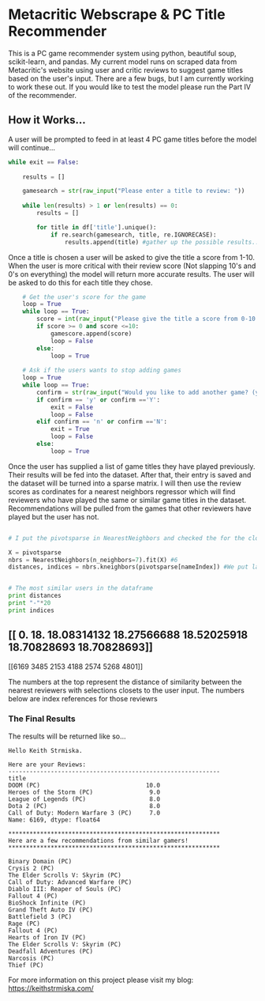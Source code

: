 # Metacritic Webscrape & PC Title Recommender

This is a PC game recommender system using python, beautiful soup, scikit-learn, and pandas. My current model runs on scraped data from Metacritic's website using user and critic reviews to suggest game titles based on the user's input. There are a few bugs, but I am currently working to work these out. If you would like to test the model please run the Part IV of the recommender.

## How it Works...

A user will be prompted to feed in at least 4 PC game titles before the model will continue...

```python
while exit == False:
    
    results = []

    gamesearch = str(raw_input("Please enter a title to review: "))
    
    while len(results) > 1 or len(results) == 0:
        results = []

        for title in df['title'].unique():
            if re.search(gamesearch, title, re.IGNORECASE):
                results.append(title) #gather up the possible results...
```

Once a title is chosen a user will be asked to give the title a score from 1-10. When the user is more critical with their review score (Not slapping 10's and 0's on everything) the model will return more accurate results. The user will be asked to do this for each title they chose.

```python
    # Get the user's score for the game
    loop = True
    while loop == True:
        score = int(raw_input("Please give the title a score from 0-10: "))
        if score >= 0 and score <=10:
            gamescore.append(score)
            loop = False
        else:
            loop = True
    
    # Ask if the users wants to stop adding games
    loop = True
    while loop == True:
        confirm = str(raw_input("Would you like to add another game? (y/n): "))
        if confirm == 'y' or confirm =='Y':
            exit = False
            loop = False
        elif confirm == 'n' or confirm =='N':
            exit = True
            loop = False
        else:
            loop = True
```
Once the user has supplied a list of game titles they have played previously. Their results will be fed into the dataset. After that, their entry is saved and the dataset will be turned into a sparse matrix. I will then use the review scores as cordinates for a nearest neighbors regressor which will find reviewers who have played the same or similar game titles in the dataset. Recommendations will be pulled from the games that other reviewers have played but the user has not.

```python

# I put the pivotsparse in NearestNeighbors and checked the for the closest neighbors around user_id (watevs).

X = pivotsparse
nbrs = NearestNeighbors(n_neighbors=7).fit(X) #6
distances, indices = nbrs.kneighbors(pivotsparse[nameIndex]) #We put latest users 'nameIndex' in the sparse index


# The most similar users in the dataframe
print distances
print "-"*20
print indices
```
[[  0.          18.          18.08314132  18.27566688  18.52025918
   18.70828693  18.70828693]]
--------------------
[[6169 3485 2153 4188 2574 5268 4801]]

The numbers at the top represent the distance of similarity between the nearest reviewers with selections closets to the user input. The numbers below are index references for those reviewrs

### The Final Results
The results will be returned like so...

```
Hello Keith Strmiska.

Here are your Reviews:
------------------------------------------------------------
title
DOOM (PC)                              10.0
Heroes of the Storm (PC)                9.0
League of Legends (PC)                  8.0
Dota 2 (PC)                             8.0
Call of Duty: Modern Warfare 3 (PC)     7.0
Name: 6169, dtype: float64

************************************************************
Here are a few recommendations from similar gamers!
************************************************************

Binary Domain (PC)
Crysis 2 (PC)
The Elder Scrolls V: Skyrim (PC)
Call of Duty: Advanced Warfare (PC)
Diablo III: Reaper of Souls (PC)
Fallout 4 (PC)
BioShock Infinite (PC)
Grand Theft Auto IV (PC)
Battlefield 3 (PC)
Rage (PC)
Fallout 4 (PC)
Hearts of Iron IV (PC)
The Elder Scrolls V: Skyrim (PC)
Deadfall Adventures (PC)
Narcosis (PC)
Thief (PC)
```


For more information on this project please visit my blog:
https://keithstrmiska.com/
